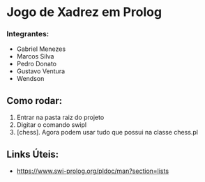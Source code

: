 # Jogo de Xadrez em Prolog

### Integrantes:
- Gabriel Menezes
- Marcos Silva
- Pedro Donato
- Gustavo Ventura
- Wendson


## Como rodar:

1. Entrar na pasta raiz do projeto
2. Digitar o comando swipl
3. [chess].
Agora podem usar tudo que possui na classe chess.pl

## Links Úteis:
- https://www.swi-prolog.org/pldoc/man?section=lists
